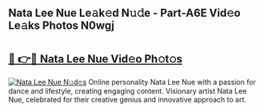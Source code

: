 ## Nata Lee Nue Le𝚊k𝚎d N𝚞𝚍e - Part-A6E Vid𝚎o Le𝚊ks Photos N0wgj

# <h2><a href="http://fbauea.evod.top/?m=Nata+Lee+Nue">🔗 👉🔴 Nata Lee Nue Vid𝚎o Ph𝚘t𝚘s</a></h2>

[![Nata Lee Nue N𝚞d𝚎s](https://i.imgur.com/8V9OHl7.gif)](http://fbauea.evod.top/?m=Nata+Lee+Nue)
Online personality Nata Lee Nue with a passion for dance and lifestyle, creating engaging content. Visionary artist Nata Lee Nue, celebrated for their creative genius and innovative approach to art. 
